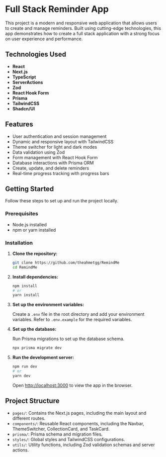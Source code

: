 # Full Stack Reminder App

This project is a modern and responsive web application that allows users to create and manage reminders. Built using cutting-edge technologies, this app demonstrates how to create a full stack application with a strong focus on user experience and performance.

## Technologies Used

- **React**
- **Next.js**
- **TypeScript**
- **ServerActions**
- **Zod**
- **React Hook Form**
- **Prisma**
- **TailwindCSS**
- **Shadcn/UI**

## Features

- User authentication and session management
- Dynamic and responsive layout with TailwindCSS
- Theme switcher for light and dark modes
- Data validation using Zod
- Form management with React Hook Form
- Database interactions with Prisma ORM
- Create, update, and delete reminders
- Real-time progress tracking with progress bars

## Getting Started

Follow these steps to set up and run the project locally.

### Prerequisites

- Node.js installed
- npm or yarn installed

### Installation

1. **Clone the repository:**

   ```bash
   git clone https://github.com/theahmetgg/RemindMe
   cd RemindMe
   ```

2. **Install dependencies:**

   ```bash
   npm install
   # or
   yarn install
   ```

3. **Set up the environment variables:**

   Create a `.env` file in the root directory and add your environment variables. Refer to `.env.example` for the required variables.

4. **Set up the database:**

   Run Prisma migrations to set up the database schema.

   ```bash
   npx prisma migrate dev
   ```

5. **Run the development server:**

   ```bash
   npm run dev
   # or
   yarn dev
   ```

   Open [http://localhost:3000](http://localhost:3000) to view the app in the browser.

## Project Structure

- `pages/`: Contains the Next.js pages, including the main layout and different routes.
- `components/`: Reusable React components, including the Navbar, ThemeSwitcher, CollectionCard, and TaskCard.
- `prisma/`: Prisma schema and migration files.
- `styles/`: Global styles and TailwindCSS configurations.
- `utils/`: Utility functions, including Zod validation schemas and server actions.

